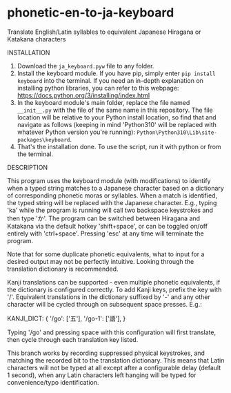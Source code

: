 # phonetic-en-to-ja-keyboard
Translate English/Latin syllables to equivalent Japanese Hiragana or Katakana characters

INSTALLATION

1. Download the `ja_keyboard.pyw` file to any folder.
2. Install the keyboard module. If you have pip, simply enter `pip install keyboard` into the terminal. If you need an in-depth explanation on installing python libraries, you can refer to this webpage: https://docs.python.org/3/installing/index.html
3. In the keyboard module's main folder, replace the file named `__init__.py` with the file of the same name in this repository. The file location will be relative to your Python install location, so find that and navigate as follows (keeping in mind 'Python310' will be replaced with whatever Python version you're running): `Python\Python310\Lib\site-packages\keyboard`. 
4. That's the installation done. To use the script, run it with python or from the terminal.


DESCRIPTION
 
This program uses the keyboard module (with modifications) to identify when a typed string matches to a Japanese character based on a dictionary of corresponding phonetic moras or syllables. When a match is identified, the typed string will be replaced with the Japanese character. E.g., typing 'ka' while the program is running will call two backspace keystrokes and then type 'か'. The program can be switched between Hiragana and Katakana via the default hotkey 'shift+space', or can be toggled on/off entirely with 'ctrl+space'. Pressing 'esc' at any time will terminate the program. 

Note that for some duplicate phonetic equivalents, what to input for a desired output may not be perfectly intuitive. Looking through the translation dictionary is recommended. 

Kanji translations can be supported - even multiple phonetic equivalents, if the dictionary is configured correctly. To add Kanji keys, prefix the key with '/'. Equivalent translations in the dictionary suffixed by '-' and any other character will be cycled through on subsequent space presses. E.g.:

KANJI_DICT: {
  '/go': ['五'],
  '/go-1': ['語'],
  }
  
Typing '/go' and pressing space with this configuration will first translate, then cycle through each translation key listed. 

This branch works by recording suppressed physical keystrokes, and matching the recorded bit to the translation dictionary. This means that Latin characters will not be typed at all except after a configurable delay (default 1 second), when any Latin characters left hanging will be typed for convenience/typo identification. 
